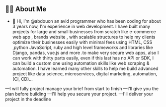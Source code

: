 
## 🙋‍♂️ About Me

- 👋 Hi, I’m @abdouon an avid programmer who has been coding for about 3 years now, I'm experience in web development. I have built many projects for large and small businesses from scratch like e-commerce web app , brands website , with scalable structures to help my clients optimize their businesses easily with minimal fees using HTML, CSS ,python JavaScript, ruby and high level frameworks and libraries like Django, pandas, vue.js and more .to make very secure web apps, also I can work with thirty parts easily, even if this last has no API or SDK, I can build a custom one using automation skills like web scraping & automation.
I have learned many other skills to help me build advanced project like data science, microservices, digital marketing, automation, (CI, CD)…

—I will fully project manage your brief from start to finish
—I'll give you the plan before building
—I'll help you secure your project.
—I'll deliver your project in the deadline
